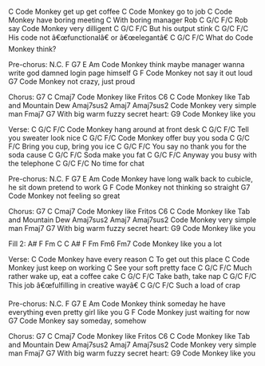 C 
Code Monkey get up get coffee
C 
Code Monkey go to job
C 
Code Monkey have boring meeting
C 
With boring manager Rob
C   G/C      F/C
Rob say Code Monkey very dilligent
C       G/C    F/C
But his output stink
C   G/C       F/C
His code not â€œfunctionalâ€ or â€œelegantâ€
C           G/C            F/C
What do Code Monkey think?

Pre-chorus:
N.C.              F             G7                     E            Am
Code Monkey think maybe manager wanna write god damned login page himself
     G          F
Code Monkey not say it out loud
                G7
Code Monkey not crazy, just proud

Chorus:
G7               C      Cmaj7
Code Monkey like Fritos
                 C6                   C
Code Monkey like Tab and Mountain Dew
                 Amaj7sus2  Amaj7 Amaj7sus2
Code Monkey very simple man
         Fmaj7      G7
With big warm fuzzy secret heart:
G9
Code Monkey like you

Verse:
C    G/C         F/C
Code Monkey hang around at front desk
C          G/C         F/C
Tell you sweater look nice
C    G/C          F/C
Code Monkey offer buy you soda
C         G/C            F/C
Bring you cup, bring you ice
C      G/C F/C
You say no thank you for the soda cause
C    G/C      F/C
Soda make you fat
C    G/C   F/C
Anyway you busy with the telephone
C    G/C    F/C
No time for chat

Pre-chorus:
N.C.              F             G7                     E            Am
Code Monkey have long walk back to cubicle, he sit down pretend to work
     G          F
Code Monkey not thinking so straight
                G7
Code Monkey not feeling so great

Chorus:
G7               C      Cmaj7
Code Monkey like Fritos
                 C6                   C
Code Monkey like Tab and Mountain Dew
                 Amaj7sus2  Amaj7 Amaj7sus2
Code Monkey very simple man
         Fmaj7      G7
With big warm fuzzy secret heart:
G9
Code Monkey like you

Fill 2:
A# F Fm C
C                A#   F   Fm  Fm6 Fm7
Code Monkey like you   a lot

Verse:
C 
Code Monkey have every reason
C 
To get out this place
C 
Code Monkey just keep on working
C 
See your soft pretty face
C    G/C         F/C
Much rather wake up, eat a coffee cake
C          G/C         F/C
Take bath, take nap
C    G/C          F/C
This job â€œfulfilling in creative wayâ€
C    G/C          F/C
Such a load of crap

Pre-chorus:
N.C.              F             G7                     E            Am
Code Monkey think someday he have everything even pretty girl like you
     G          F
Code Monkey just waiting for now
                G7
Code Monkey say someday, somehow

Chorus:
G7               C      Cmaj7
Code Monkey like Fritos
                 C6                   C
Code Monkey like Tab and Mountain Dew
                 Amaj7sus2  Amaj7 Amaj7sus2
Code Monkey very simple man
         Fmaj7      G7
With big warm fuzzy secret heart:
G9
Code Monkey like you
